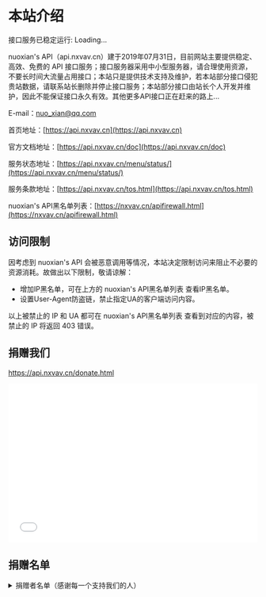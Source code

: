# 本站介绍

<span id="runtime_span">接口服务已稳定运行: Loading...</span>

nuoxian's API（api.nxvav.cn）建于2019年07月31日，目前网站主要提供稳定、高效、免费的 API 接口服务；接口服务器采用中小型服务器，请合理使用资源，不要长时间大流量占用接口；本站只是提供技术支持及维护，若本站部分接口侵犯贵站数据，请联系站长删除并停止接口服务；本站部分接口由站长个人开发并维护，因此不能保证接口永久有效。其他更多API接口正在赶来的路上...

E-mail：[nuo_xian@qq.com](mailto:nuo_xian@qq.com)

首页地址：[https://api.nxvav.cn](https://api.nxvav.cn)

官方文档地址：[https://api.nxvav.cn/doc](https://api.nxvav.cn/doc)

服务状态地址：[https://api.nxvav.cn/menu/status/](https://api.nxvav.cn/menu/status/)

服务条款地址：[https://api.nxvav.cn/tos.html](https://api.nxvav.cn/tos.html)

nuoxian's API黑名单列表：[https://nxvav.cn/apifirewall.html](https://nxvav.cn/apifirewall.html)

## 访问限制

因考虑到 nuoxian's API 会被恶意调用等情况，本站决定限制访问来阻止不必要的资源消耗。故做出以下限制，敬请谅解：

* 增加IP黑名单，可在上方的 nuoxian's API黑名单列表 查看IP黑名单。
* 设置User-Agent防盗链，禁止指定UA的客户端访问内容。

以上被禁止的 IP 和 UA 都可在 nuoxian's API黑名单列表 查看到对应的内容，被禁止的 IP 将返回 403 错误。

## 捐赠我们

<a href="https://api.nxvav.cn/donate.html" target="_blank">https://api.nxvav.cn/donate.html</a>

<iframe src="../donate.html" style="overflow-x:hidden;overflow-y:hidden; border:0xp none #fff; min-height:320px; width:100%;" frameborder="0" scrolling="no"></iframe>

## 捐赠名单

<details>
<summary>捐赠者名单（感谢每一个支持我们的人）</summary>

感谢对于本站的支持与帮助！

| 捐赠者 | 金额  | 时间 |  捐赠方式  | 备注  |
| ------ | ---- | ---- |  -------- | ---- |
| weclont | ￥10 | 2021/06/12  | 支付宝 | 感谢贵站提供服务 |
| weclont | ￥20 | 2024/05/18  | 支付宝 |  |

</details>